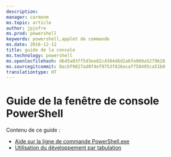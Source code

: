 ```yaml
---
description: 
manager: carmonm
ms.topic: article
author: jpjofre
ms.prod: powershell
keywords: powershell,applet de commande
ms.date: 2016-12-12
title: guide de la console
ms.technology: powershell
ms.openlocfilehash: d645a03ff5d3ee82c4384d6d2a6fe069a5279628
ms.sourcegitcommit: 8acbf9827ad8f4ef9753f826ecaff58495ca51b0
translationtype: HT
---
```

#  <a name="powershell-console-window-guide"></a>Guide de la fenêtre de console PowerShell

Contenu de ce guide :
-  [Aide sur la ligne de commande PowerShell.exe](console/PowerShell.exe-Command-Line-Help.md)
-  [Utilisation du développement par tabulation](console/Using-Tab-Expansion.md)

